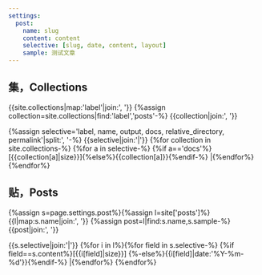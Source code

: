 ```yaml
---
settings:
  post:
    name: slug
    content: content
    selective: [slug, date, content, layout]
    sample: 测试文章
---
```

## 集，Collections
{{site.collections|map:'label'|join:', '}}
{%assign collection=site.collections|find:'label','posts'-%}
{{collection|join:', '}}

{%assign selective='label, name, output, docs, relative_directory, permalink'|split:', '-%}
{{selective|join:'|'}}
{%for collection in site.collections-%}
{%for a in selective-%}
{%if a=='docs'%}[{{collection[a]|size}}]{%else%}{{collection[a]}}{%endif-%}
|{%endfor%}
{%endfor%}

## 贴，Posts
{%assign s=page.settings.post%}{%assign l=site['posts']%}
{{l|map:s.name|join:', '}}
{%assign post=l|find:s.name,s.sample-%}
{{post|join:', '}}

{{s.selective|join:'|'}}
{%for i in l%}{%for field in s.selective-%}
{%if field==s.content%}[{{i[field]|size}}]
  {%-else%}{{i[field]|date:'%Y-%m-%d'}}{%endif-%}
|{%endfor%}
{%endfor%}
